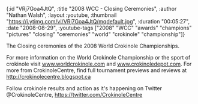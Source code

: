 {:id "VRj7Goa4JtQ",
 :title "2008 WCC - Closing Ceremonies",
 :author "Nathan Walsh",
 :layout :youtube,
 :thumbnail "https://i.ytimg.com/vi/VRj7Goa4JtQ/mqdefault.jpg",
 :duration "00:05:27",
 :date "2008-08-29",
 :youtube-tags
 ["2008"
  "WCC"
  "awards"
  "champions"
  "pictures"
  "closing"
  "ceremonies"
  "world"
  "crokinole"
  "championship"]}


The Closing ceremonies of the 2008 World Crokinole Championships.

For more information on the World Crokinole Championship or the sport of crokinole visit www.worldcrokinole.com and www.crokinoledepot.com. For more from CrokinoleCentre, find full tournament previews and reviews at http://crokinolecentre.blogspot.ca

Follow crokinole results and action as it's happening on Twitter @CrokinoleCentre, https://twitter.com/CrokinoleCentre

